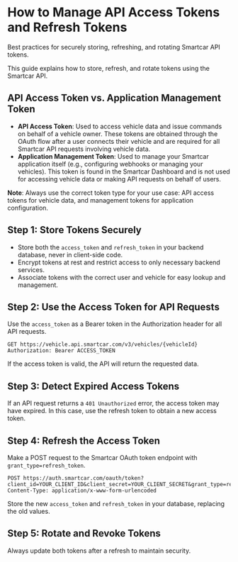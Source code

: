 # How to Manage API Access Tokens and Refresh Tokens

Best practices for securely storing, refreshing, and rotating Smartcar API tokens.

This guide explains how to store, refresh, and rotate tokens using the Smartcar API.

## API Access Token vs. Application Management Token

- **API Access Token**: Used to access vehicle data and issue commands on behalf of a vehicle owner. These tokens are obtained through the OAuth flow after a user connects their vehicle and are required for all Smartcar API requests involving vehicle data.
- **Application Management Token**: Used to manage your Smartcar application itself (e.g., configuring webhooks or managing your vehicles). This token is found in the Smartcar Dashboard and is not used for accessing vehicle data or making API requests on behalf of users.

**Note**: Always use the correct token type for your use case: API access tokens for vehicle data, and management tokens for application configuration.

## Step 1: Store Tokens Securely

- Store both the `access_token` and `refresh_token` in your backend database, never in client-side code.
- Encrypt tokens at rest and restrict access to only necessary backend services.
- Associate tokens with the correct user and vehicle for easy lookup and management.

## Step 2: Use the Access Token for API Requests

Use the `access_token` as a Bearer token in the Authorization header for all API requests.

```http
GET https://vehicle.api.smartcar.com/v3/vehicles/{vehicleId}
Authorization: Bearer ACCESS_TOKEN
```

If the access token is valid, the API will return the requested data.

## Step 3: Detect Expired Access Tokens

If an API request returns a `401 Unauthorized` error, the access token may have expired. In this case, use the refresh token to obtain a new access token.

## Step 4: Refresh the Access Token

Make a POST request to the Smartcar OAuth token endpoint with `grant_type=refresh_token`.

```http
POST https://auth.smartcar.com/oauth/token?client_id=YOUR_CLIENT_ID&client_secret=YOUR_CLIENT_SECRET&grant_type=refresh_token&refresh_token=YOUR_REFRESH_TOKEN
Content-Type: application/x-www-form-urlencoded
```

Store the new `access_token` and `refresh_token` in your database, replacing the old values.

## Step 5: Rotate and Revoke Tokens

Always update both tokens after a refresh to maintain security.